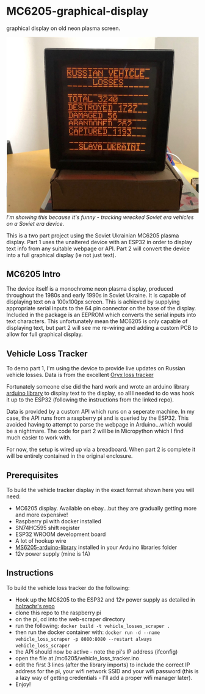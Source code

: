# MC6205-graphical-display
graphical display on old neon plasma screen. 

![alt text](https://github.com/lambdaBoost/MC6205-graphical-display/blob/main/docs/vehicle_loss_tracker.jpg "Live update on Russian vehicle losses - but could be used for pretty much anything else")
*I'm showing this because it's funny - tracking wrecked Soviet era vehicles on a Soviet era device.*

This is a two part project using the Soviet Ukrainian MC6205 plasma display.
Part 1 uses the unaltered device with an ESP32 in order to display text info from any suitable webpage or API.
Part 2 will convert the device into a full graphical display (ie not just text).

## MC6205 Intro
The device itself is a monochrome neon plasma display, produced throughout the 1980s and early 1990s in Soviet Ukraine. It is capable of displaying text on a 100x100px screen. This is achieved by supplying appropriate serial inputs to the 64 pin connector on the base of the display.
Included in the package is an EEPROM which converts the serial inputs into text characters. This unfortunately mean the MC6205 is only capable of displaying text, but part 2 will see me re-wiring and adding a custom PCB to allow for full graphical display.

## Vehicle Loss Tracker
To demo part 1, I'm using the device to provide live updates on Russian vehicle losses. Data is from the excellent [Oryx loss tracker](https://www.oryxspioenkop.com/2022/02/attack-on-europe-documenting-equipment.html)

Fortunately someone else did the hard work and wrote an arduino library [arduino library](https://github.com/holzachr/MS6205-arduino-library) to display text to the display, so all I needed to do was hook it up to the ESP32 (following the instructions from the linked repo).

Data is provided by a custom API which runs on a seperate machine. In my case, the API runs from a raspberry pi and is queried by the ESP32. This avoided having to attempt to parse the webpage in Arduino...which would be a nightmare. The code for part 2 will be in Micropython which I find much easier to work with.

For now, the setup is wired up via a breadboard. When part 2 is complete it will be entirely contained in the original enclosure.

## Prerequisites
To build the vehicle tracker display in the exact format shown here you will need:

* MC6205 display. Available on ebay...but they are gradually getting more and more expensive!
* Raspberry pi with docker installed
* SN74HC595 shift register
* ESP32 WROOM development board
* A lot of hookup wire
* [MS6205-arduino-library](https://github.com/holzachr/MS6205-arduino-library) installed in your Arduino libraries folder
* 12v power supply (mine is 1A)

## Instructions
To build the vehicle loss tracker do the following:

* Hook up the MC6205 to the ESP32 and 12v power supply as detailed in [holzachr's repo](https://github.com/holzachr/MS6205-arduino-library)
* clone this repo to the raspberry pi
* on the pi, cd into the web-scraper directory
* run the following: `docker build -t vehicle_losses_scraper .`
* then run the docker container with: `docker run -d --name vehicle_loss_scraper -p 8080:8080 --restart always vehicle_loss_scraper`
* the API should now be active - note the pi's IP address (ifconfig)
* open the file at /mc6205/vehicle_loss_tracker.ino
* edit the first 3 lines (after the library imports) to include the correct IP address for the pi, your wifi network SSID and your wifi password (this is a lazy way of getting credentials - I'll add a proper wifi manager later).
* Enjoy!


